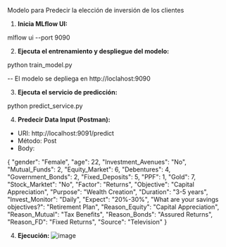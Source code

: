 Modelo para Predecir la elección de inversión de los clientes

1. **Inicia MLflow UI:**

mlflow ui --port 9090

2. **Ejecuta el entrenamiento y despliegue del modelo:**

python train_model.py

-- El modelo se depliega en http://loclahost:9090

3. **Ejecuta el servicio de predicción:**

python predict_service.py

4. **Predecir Data Input (Postman):**

- URI: http://localhost:9091/predict
- Método: Post
- Body:

{
    "gender": "Female",
    "age": 22,
    "Investment_Avenues": "No",
    "Mutual_Funds": 2,
    "Equity_Market": 6,
    "Debentures": 4,
    "Government_Bonds": 2,
    "Fixed_Deposits": 5,
    "PPF": 1,
    "Gold": 7,
    "Stock_Marktet": "No",
    "Factor": "Returns",
    "Objective": "Capital Appreciation",
    "Purpose": "Wealth Creation",
    "Duration": "3-5 years",
    "Invest_Monitor": "Daily",
    "Expect": "20%-30%",
    "What are your savings objectives?": "Retirement Plan",
    "Reason_Equity": "Capital Appreciation",
    "Reason_Mutual": "Tax Benefits",
    "Reason_Bonds": "Assured Returns",
    "Reason_FD": "Fixed Returns",
    "Source": "Television"
  }

4. **Ejecución:**
![image](https://github.com/user-attachments/assets/c0da41a8-769a-49bf-bfc7-b2f4c1d06e4e)
